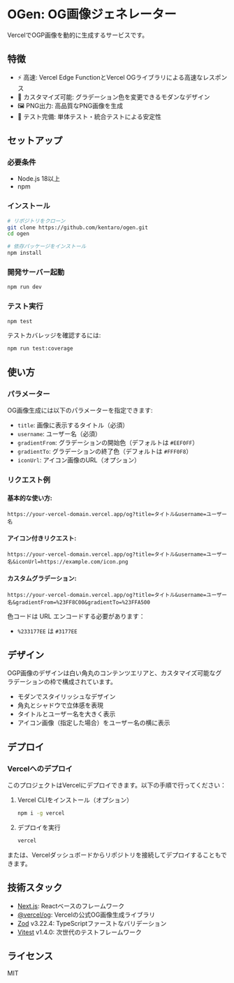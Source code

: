 # OGen: OG画像ジェネレーター

VercelでOGP画像を動的に生成するサービスです。

## 特徴

- ⚡️ 高速: Vercel Edge FunctionとVercel OGライブラリによる高速なレスポンス
- 🎨 カスタマイズ可能: グラデーション色を変更できるモダンなデザイン
- 🖼️ PNG出力: 高品質なPNG画像を生成
- 🧪 テスト完備: 単体テスト・統合テストによる安定性

## セットアップ

### 必要条件

- Node.js 18以上
- npm

### インストール

```bash
# リポジトリをクローン
git clone https://github.com/kentaro/ogen.git
cd ogen

# 依存パッケージをインストール
npm install
```

### 開発サーバー起動

```bash
npm run dev
```

### テスト実行

```bash
npm test
```

テストカバレッジを確認するには:

```bash
npm run test:coverage
```

## 使い方

### パラメーター

OG画像生成には以下のパラメーターを指定できます:

- `title`: 画像に表示するタイトル（必須）
- `username`: ユーザー名（必須）
- `gradientFrom`: グラデーションの開始色（デフォルトは `#EEF0FF`）
- `gradientTo`: グラデーションの終了色（デフォルトは `#FFF0F8`）
- `iconUrl`: アイコン画像のURL（オプション）

### リクエスト例

#### 基本的な使い方:

```
https://your-vercel-domain.vercel.app/og?title=タイトル&username=ユーザー名
```

#### アイコン付きリクエスト:

```
https://your-vercel-domain.vercel.app/og?title=タイトル&username=ユーザー名&iconUrl=https://example.com/icon.png
```

#### カスタムグラデーション:

```
https://your-vercel-domain.vercel.app/og?title=タイトル&username=ユーザー名&gradientFrom=%23FF8C00&gradientTo=%23FFA500
```

色コードは URL エンコードする必要があります：

- `%233177EE` は `#3177EE`

## デザイン

OGP画像のデザインは白い角丸のコンテンツエリアと、カスタマイズ可能なグラデーションの枠で構成されています。

- モダンでスタイリッシュなデザイン
- 角丸とシャドウで立体感を表現
- タイトルとユーザー名を大きく表示
- アイコン画像（指定した場合）をユーザー名の横に表示

## デプロイ

### Vercelへのデプロイ

このプロジェクトはVercelにデプロイできます。以下の手順で行ってください：

1. Vercel CLIをインストール（オプション）
   ```bash
   npm i -g vercel
   ```

2. デプロイを実行
   ```bash
   vercel
   ```

または、Vercelダッシュボードからリポジトリを接続してデプロイすることもできます。

## 技術スタック

- [Next.js](https://nextjs.org/): Reactベースのフレームワーク
- [@vercel/og](https://vercel.com/docs/concepts/functions/edge-functions/og-image-generation): Vercelの公式OG画像生成ライブラリ
- [Zod](https://zod.dev/) v3.22.4: TypeScriptファーストなバリデーション
- [Vitest](https://vitest.dev/) v1.4.0: 次世代のテストフレームワーク

## ライセンス

MIT 